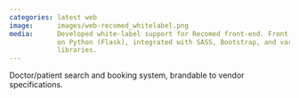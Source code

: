 ```yaml
---
categories: latest web
image:      images/web-recomed_whitelabel.png
media:      Developed white-label support for Recomed front-end. Front-end runs
            on Python (Flask), integrated with SASS, Bootstrap, and various JS 
            libraries. 
---
```

Doctor/patient search and booking system, brandable to vendor specifications.
